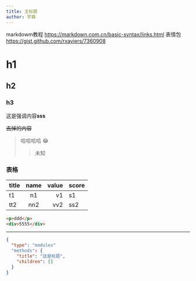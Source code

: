 ```yaml
---
title: 主标题
author: 宇霖
---
```


markdowm教程 <https://markdown.com.cn/basic-syntax/links.html>
表情包 <https://gist.github.com/rxaviers/7360908>

# h1
## h2
### h3

这是强调内容**sss**

~~去掉的内容~~

> 哈哈哈哈 :joy:
>> 未知

### 表格
| title | name | value | score |
|:---|:---:|---:| --- |
| t1 | n1 | v1 | s1 |
| tt2 | nn2 | vv2 | ss2 |

```html
<p>ddd</p>
<div>5555</div>
```
---
```json
{
  "type": "modules"
  "methods": {
    "title": "这是标题",
    "children": []
  }
}
```
